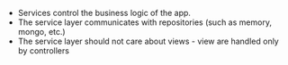 - Services control the business logic of the app.
- The service layer communicates with repositories (such as memory, mongo, etc.)
- The service layer should not care about views - view are handled only by controllers
